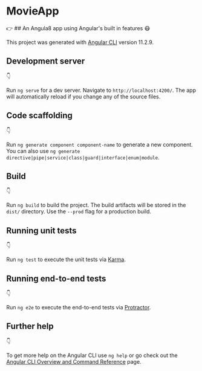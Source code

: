 # MovieApp
:point_right: ## An Angula8 app using Angular's built in features :mask:	


This project was generated with [Angular CLI](https://github.com/angular/angular-cli) version 11.2.9.

## Development server

:point_down:

Run `ng serve` for a dev server. Navigate to `http://localhost:4200/`. The app will automatically reload if you change any of the source files.

## Code scaffolding

:point_down:

Run `ng generate component component-name` to generate a new component. You can also use `ng generate directive|pipe|service|class|guard|interface|enum|module`.

## Build

:point_down:

Run `ng build` to build the project. The build artifacts will be stored in the `dist/` directory. Use the `--prod` flag for a production build.

## Running unit tests

:point_down:

Run `ng test` to execute the unit tests via [Karma](https://karma-runner.github.io).

## Running end-to-end tests

:point_down:

Run `ng e2e` to execute the end-to-end tests via [Protractor](http://www.protractortest.org/).

## Further help

:point_down:

To get more help on the Angular CLI use `ng help` or go check out the [Angular CLI Overview and Command Reference](https://angular.io/cli) page.

